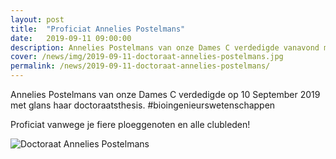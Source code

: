 ```yaml
---
layout: post
title:  "Proficiat Annelies Postelmans"
date:   2019-09-11 09:00:00
description: Annelies Postelmans van onze Dames C verdedigde vanavond met glans haar doctoraatsthesis bioingenieurswetenschappen.
cover: /news/img/2019-09-11-doctoraat-annelies-postelmans.jpg
permalink: /news/2019-09-11-doctoraat-annelies-postelmans/
---
```


Annelies Postelmans van onze Dames C verdedigde op 10 September 2019 met glans haar doctoraatsthesis. #bioingenieurswetenschappen

Proficiat vanwege je fiere ploeggenoten en alle clubleden!

![Doctoraat Annelies Postelmans](/news/img/2019-09-11-doctoraat-annelies-postelmans.jpg)